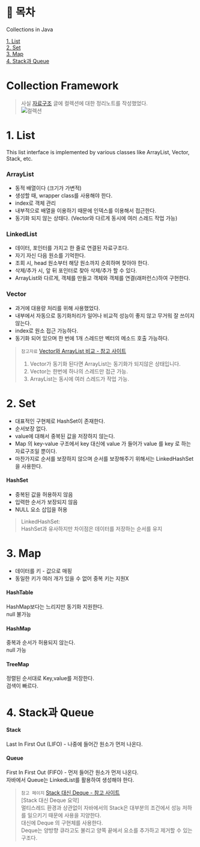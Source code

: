 # 📌 목차
Collections in Java <br>

[1. List](#1-List) <br>
[2. Set](#2-Set) <br>
[3. Map](#3-Map) <br>
[4. Stack과 Queue](#4-Stack과-Queue) <br>


# Collection Framework
> 사실 [자료구조](https://github.com/Kim-Gyuri/studying_programming_archive/blob/main/%EB%A9%B4%EC%A0%91/%EC%9E%90%EB%A3%8C%EA%B5%AC%EC%A1%B0.md) 글에 컬렉션에 대한 정리노트를 작성했었다.  <br>
![컬렉션](https://user-images.githubusercontent.com/57389368/202983505-7337bb86-d7c6-4582-93eb-48aaf8f54ffe.png) <br>


# 1. List
This list interface is implemented by various classes like ArrayList, Vector, Stack, etc.
### ArrayList
+ 동적 배열이다 (크기가 가변적)
+ 생성할 때, wrapper class를 사용해야 한다.
+ index로 객체 관리
+ 내부적으로 배열을 이용하기 때문에 인덱스를 이용해서 접근한다.
+ 동기화 되지 않는 상태다. (Vector와 다르게 동시에 여러 스레드 작업 가능)

### LinkedList 
+ 데이터, 포인터를 가지고 한 줄로 연결된 자료구조다.
+ 자기 자신 다음 원소를 기억한다.
+ 조회 시, head 원소부터 해당 원소까지 순회하며 찾아야 한다.
+ 삭제/추가 시, 앞 뒤 포인터로 찾아 삭제/추가 할 수 있다.
+ ArrayList와 다르게, 객체를 만들고 객체와 객체를 연결(래퍼런스)하여 구현한다.

### Vector
+ 과거에 대용량 처리를 위해 사용했었다.
+ 내부에서 자동으로 동기화처리가 일어나 비교적 성능이 좋지 않고 무거워 잘 쓰이지 않는다.
+ index로 원소 접근 가능하다.
+ 동기화 되어 있으며 한 번에 1개 스레드만 벡터의 메소드 호출 가능하다.

> `참고자료` [Vector와 ArrayList 비교 - 참고 사이트](https://yeolco.tistory.com/94) <br>
> 1. Vector가 동기화 된다면 ArrayList는 동기화가 되지않은 상태입니다. <br>
> 2. Vector는 한번에 하나의 스레드만 접근 가능. <br>
> 3. ArrayList는 동시에 여러 스레드가 작업 가능. <br>

# 2. Set
+ 대표적인 구현체로 HashSet이 존재한다. 
+ 순서보장 없다.
+ value에 대해서 중복된 값을 저장하지 않는다. 
+ Map 의 key-value 구조에서 key 대신에 value 가 들어가 value 를 key 로 하는 자료구조일 뿐이다. 
+ 마찬가지로 순서를 보장하지 않으며 순서를 보장해주기 위해서는 LinkedHashSet을 사용한다.

#### HashSet
+ 중복된 값을 허용하지 않음
+ 입력한 순서가 보장되지 않음
+ NULL 요소 삽입을 허용
> LinkedHashSet: <br> HashSet과 유사하지만 차이점은 데이터를 저장하는 순서를 유지

# 3. Map 
+ 데이터를 키 - 값으로 매핑
+ 동일한 키가 여러 개가 있을 수 없어 중복 키는 지원X
#### HashTable
HashMap보다는 느리지만 동기화 지원한다. <br>
null 불가능 <br>

#### HashMap
중복과 순서가 허용되지 않는다. <br>
null 가능 <br>

####  TreeMap
정렬된 순서대로 Key,value를 저장한다.  <br>
검색이 빠르다. <br>

# 4. Stack과 Queue
#### Stack
Last In First Out (LIFO) - 나중에 들어간 원소가 먼저 나온다.
#### Queue
First In First Out (FIFO) - 먼저 들어간 원소가 먼저 나온다. <br> 자바에서 Queue는 LinkedList를 활용하여 생성해야 한다.
> `참고 페이지`  [Stack 대신 Deque - 참고 사이트](https://tecoble.techcourse.co.kr/post/2021-05-10-stack-vs-deque/) <br>
> [Stack 대신 Deque 요약] <br>
> 멀티스레드 환경과 상관없이 자바에서의 Stack은 대부분의 조건에서 성능 저하를 일으키기 때문에 사용을 지양한다. <br>
> 대신에 Deque 의 구현체를 사용한다. <br>
> Deque는 양방향 큐라고도 불리고 양쪽 끝에서 요소를 추가하고 제거할 수 있는 구조다.

